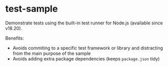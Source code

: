 # test-sample

Demonstrate tests using the built-in test runner for Node.js (available since
v18.20).

Benefits:

- Avoids commiting to a specific test framework or library and distracting from
  the main purpose of the sample
- Avoids adding extra package dependencies (keeps `package.json` tidy)
